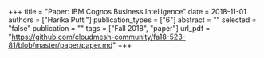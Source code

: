 +++
title = "Paper: IBM Cognos Business Intelligence"
date = 2018-11-01
authors = ["Harika Putti"]
publication_types = ["6"]
abstract = ""
selected = "false"
publication = ""
tags = ["Fall 2018", "paper"]
url_pdf = "https://github.com/cloudmesh-community/fa18-523-81/blob/master/paper/paper.md"
+++

